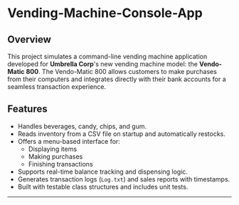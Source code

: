 # Vending-Machine-Console-App

## Overview

This project simulates a command-line vending machine application developed for **Umbrella Corp**'s new vending machine model: the **Vendo-Matic 800**. The Vendo-Matic 800 allows customers to make purchases from their computers and integrates directly with their bank accounts for a seamless transaction experience.

## Features

- Handles beverages, candy, chips, and gum.
- Reads inventory from a CSV file on startup and automatically restocks.
- Offers a menu-based interface for:
  - Displaying items
  - Making purchases
  - Finishing transactions
- Supports real-time balance tracking and dispensing logic.
- Generates transaction logs (`Log.txt`) and sales reports with timestamps.
- Built with testable class structures and includes unit tests.

---
